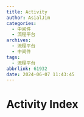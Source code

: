 ```yaml
---
title: Activity
author: AsialJim
categories:
  - 中间件
  - 流程平台
archives:
  - 流程平台
  - 中间件
tags:
  - 流程平台
abbrlink: 61932
date: 2024-06-07 11:43:45
---
```


#  Activity Index